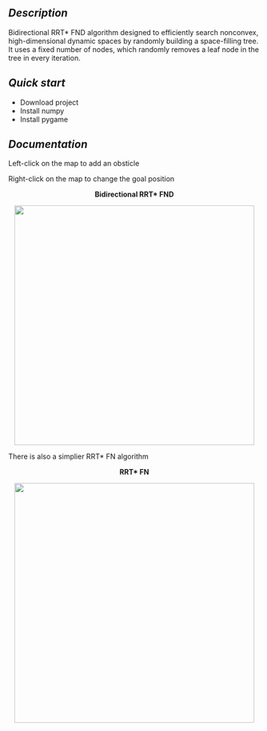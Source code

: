 <h2><i> Description </i></h2>

Bidirectional RRT* FND algorithm designed to efficiently search nonconvex, high-dimensional dynamic spaces by randomly building a space-filling tree. It uses a fixed number of nodes, which randomly removes a leaf node in the tree in every iteration. 

<h2><i> Quick start </i></h2>
<ul>
  <li> Download project </li>
  <li> Install numpy </li>
  <li> Install pygame </li>
</ul>
 
<h2><i> Documentation </i></h2>

Left-click on the map to add an obsticle

Right-click on the map to change the goal position

<p align="center"><b> Bidirectional RRT* FND </b></p>
<p align="center">
  <image src="https://user-images.githubusercontent.com/29633052/48624148-c8fdcd80-e9bc-11e8-97de-60b8adf9d3b6.png" height="480"></image>
</p>

There is also a simplier RRT* FN algorithm

<p align="center"><b> RRT* FN </b></p>
<p align="center">
  <image src="https://user-images.githubusercontent.com/29633052/48674947-60048a00-eb63-11e8-8c2f-f1a43bd7ed60.PNG" height="480"></image>
</p>

